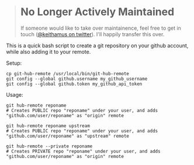 > # No Longer Actively Maintained
> If someone would like to take over maintainence, feel free to get in touch ([@keithamus on twitter](https://twitter.com/keithamus)). I'll happily transfer this over.

This is a quick bash script to create a git repository on your github account, 
while also adding it to your remote.

Setup:

    cp git-hub-remote /usr/local/bin/git-hub-remote
    git config --global github.username my_github_username
    git config --global github.token my_github_api_token


Usage:

    git hub-remote reponame
    # Creates PUBLIC repo "reponame" under your user, and adds "github.com/user/reponame" as "origin" remote

    git hub-remote reponame upstream
    # Creates PUBLIC repo "reponame" under your user, and adds "github.com/user/reponame" as "upstream" remote

    git hub-remote --private reponame
    # Creates PRIVATE repo "reponame" under your user, and adds "github.com/user/reponame" as "origin" remote
